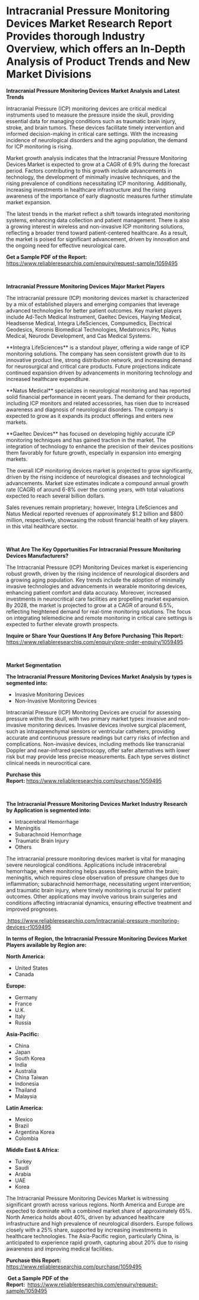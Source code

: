 <p><h1>Intracranial Pressure Monitoring Devices Market Research Report Provides thorough Industry Overview, which offers an In-Depth Analysis of Product Trends and New Market Divisions</h1></p><p><strong>Intracranial Pressure Monitoring Devices Market Analysis and Latest Trends</strong></p>
<p><p>Intracranial Pressure (ICP) monitoring devices are critical medical instruments used to measure the pressure inside the skull, providing essential data for managing conditions such as traumatic brain injury, stroke, and brain tumors. These devices facilitate timely intervention and informed decision-making in critical care settings. With the increasing incidence of neurological disorders and the aging population, the demand for ICP monitoring is rising.</p><p>Market growth analysis indicates that the Intracranial Pressure Monitoring Devices Market is expected to grow at a CAGR of 6.9% during the forecast period. Factors contributing to this growth include advancements in technology, the development of minimally invasive techniques, and the rising prevalence of conditions necessitating ICP monitoring. Additionally, increasing investments in healthcare infrastructure and the rising awareness of the importance of early diagnostic measures further stimulate market expansion.</p><p>The latest trends in the market reflect a shift towards integrated monitoring systems, enhancing data collection and patient management. There is also a growing interest in wireless and non-invasive ICP monitoring solutions, reflecting a broader trend toward patient-centered healthcare. As a result, the market is poised for significant advancement, driven by innovation and the ongoing need for effective neurological care.</p></p>
<p><strong>Get a Sample PDF of the Report:&nbsp;</strong> <a href="https://www.reliableresearchiq.com/enquiry/request-sample/1059495?utm_campaign=104&utm_medium=2&utm_source=Github&utm_content=ia&utm_term=13042025&utm_id=intracranial-pressure-monitoring-devices">https://www.reliableresearchiq.com/enquiry/request-sample/1059495</a></p>
<p>&nbsp;</p>
<p><strong>Intracranial Pressure Monitoring Devices Major Market Players</strong></p>
<p><p>The intracranial pressure (ICP) monitoring devices market is characterized by a mix of established players and emerging companies that leverage advanced technologies for better patient outcomes. Key market players include Ad-Tech Medical Instrument, Gaeltec Devices, Haiying Medical, Headsense Medical, Integra LifeSciences, Compumedics, Electrical Geodesics, Koronis Biomedical Technologies, Medatronics Plc, Natus Medical, Neurodx Development, and Cas Medical Systems.</p><p>**Integra LifeSciences** is a standout player, offering a wide range of ICP monitoring solutions. The company has seen consistent growth due to its innovative product line, strong distribution network, and increasing demand for neurosurgical and critical care products. Future projections indicate continued expansion driven by advancements in monitoring technology and increased healthcare expenditure.</p><p>**Natus Medical** specializes in neurological monitoring and has reported solid financial performance in recent years. The demand for their products, including ICP monitors and related accessories, has risen due to increased awareness and diagnosis of neurological disorders. The company is expected to grow as it expands its product offerings and enters new markets.</p><p>**Gaeltec Devices** has focused on developing highly accurate ICP monitoring techniques and has gained traction in the market. The integration of technology to enhance the precision of their devices positions them favorably for future growth, especially in expansion into emerging markets.</p><p>The overall ICP monitoring devices market is projected to grow significantly, driven by the rising incidence of neurological diseases and technological advancements. Market size estimates indicate a compound annual growth rate (CAGR) of around 6-8% over the coming years, with total valuations expected to reach several billion dollars.</p><p>Sales revenues remain proprietary; however, Integra LifeSciences and Natus Medical reported revenues of approximately $1.2 billion and $800 million, respectively, showcasing the robust financial health of key players in this vital healthcare sector.</p></p>
<p>&nbsp;</p>
<p><strong>What Are The Key Opportunities For Intracranial Pressure Monitoring Devices Manufacturers?</strong></p>
<p><p>The Intracranial Pressure (ICP) Monitoring Devices market is experiencing robust growth, driven by the rising incidence of neurological disorders and a growing aging population. Key trends include the adoption of minimally invasive technologies and advancements in wearable monitoring devices, enhancing patient comfort and data accuracy. Moreover, increased investments in neurocritical care facilities are propelling market expansion. By 2028, the market is projected to grow at a CAGR of around 6.5%, reflecting heightened demand for real-time monitoring solutions. The focus on integrating telemedicine and remote monitoring in critical care settings is expected to further elevate growth prospects.</p></p>
<p><strong>Inquire or Share Your Questions If Any Before Purchasing This Report:</strong> <a href="https://www.reliableresearchiq.com/enquiry/pre-order-enquiry/1059495?utm_campaign=104&utm_medium=2&utm_source=Github&utm_content=ia&utm_term=13042025&utm_id=intracranial-pressure-monitoring-devices">https://www.reliableresearchiq.com/enquiry/pre-order-enquiry/1059495</a></p>
<p>&nbsp;</p>
<p><strong>Market Segmentation</strong></p>
<p><strong>The Intracranial Pressure Monitoring Devices Market Analysis by types is segmented into:</strong></p>
<p><ul><li>Invasive Monitoring Devices</li><li>Non-Invasive Monitoring Devices</li></ul></p>
<p><p>Intracranial Pressure (ICP) Monitoring Devices are crucial for assessing pressure within the skull, with two primary market types: invasive and non-invasive monitoring devices. Invasive devices involve surgical placement, such as intraparenchymal sensors or ventricular catheters, providing accurate and continuous pressure readings but carry risks of infection and complications. Non-invasive devices, including methods like transcranial Doppler and near-infrared spectroscopy, offer safer alternatives with lower risk but may provide less precise measurements. Each type serves distinct clinical needs in neurocritical care.</p></p>
<p><strong>Purchase this Report:&nbsp;</strong><a href="https://www.reliableresearchiq.com/purchase/1059495?utm_campaign=104&utm_medium=2&utm_source=Github&utm_content=ia&utm_term=13042025&utm_id=intracranial-pressure-monitoring-devices">https://www.reliableresearchiq.com/purchase/1059495</a></p>
<p>&nbsp;</p>
<p><strong>The Intracranial Pressure Monitoring Devices Market Industry Research by Application is segmented into:</strong></p>
<p><ul><li>Intracerebral Hemorrhage</li><li>Meningitis</li><li>Subarachnoid Hemorrhage</li><li>Traumatic Brain Injury</li><li>Others</li></ul></p>
<p><p>The intracranial pressure monitoring devices market is vital for managing severe neurological conditions. Applications include intracerebral hemorrhage, where monitoring helps assess bleeding within the brain; meningitis, which requires close observation of pressure changes due to inflammation; subarachnoid hemorrhage, necessitating urgent intervention; and traumatic brain injury, where timely monitoring is crucial for patient outcomes. Other applications may involve various brain surgeries and conditions affecting intracranial dynamics, ensuring effective treatment and improved prognoses.</p></p>
<p><a href="https://www.reliableresearchiq.com/intracranial-pressure-monitoring-devices-r1059495?utm_campaign=104&utm_medium=2&utm_source=Github&utm_content=ia&utm_term=13042025&utm_id=intracranial-pressure-monitoring-devices">&nbsp;https://www.reliableresearchiq.com/intracranial-pressure-monitoring-devices-r1059495</a></p>
<p><strong>In terms of Region, the Intracranial Pressure Monitoring Devices Market Players available by Region are:</strong></p>
<p>
    <p> <strong> North America: </strong>
        <ul>
            <li>United States</li>
            <li>Canada</li>
        </ul>
        </p> 
    <p> <strong> Europe: </strong>
        <ul>
            <li>Germany</li>
            <li>France</li>
            <li>U.K.</li>
            <li>Italy</li>
            <li>Russia</li>
        </ul>
        </p> 
    <p> <strong> Asia-Pacific: </strong>
        <ul>
            <li>China</li>
            <li>Japan</li>
            <li>South Korea</li>
            <li>India</li>
            <li>Australia</li>
            <li>China Taiwan</li>
            <li>Indonesia</li>
            <li>Thailand</li>
            <li>Malaysia</li>
        </ul>
        </p> 
    <p> <strong> Latin America: </strong>
        <ul>
            <li>Mexico</li>
            <li>Brazil</li>
            <li>Argentina Korea</li>
            <li>Colombia</li>
        </ul>
        </p> 
    <p> <strong> Middle East & Africa: </strong>
        <ul>
            <li>Turkey</li>
            <li>Saudi</li>
            <li>Arabia</li>
            <li>UAE</li>
            <li>Korea</li>
        </ul>
    </p>
    </p>
<p><p>The Intracranial Pressure Monitoring Devices Market is witnessing significant growth across various regions. North America and Europe are expected to dominate with a combined market share of approximately 65%. North America holds about 40%, driven by advanced healthcare infrastructure and high prevalence of neurological disorders. Europe follows closely with a 25% share, supported by increasing investments in healthcare technologies. The Asia-Pacific region, particularly China, is anticipated to experience rapid growth, capturing about 20% due to rising awareness and improving medical facilities.</p></p>
<p><strong>Purchase this Report: </strong><a href="https://www.reliableresearchiq.com/purchase/1059495?utm_campaign=104&utm_medium=2&utm_source=Github&utm_content=ia&utm_term=13042025&utm_id=intracranial-pressure-monitoring-devices">https://www.reliableresearchiq.com/purchase/1059495</a></p>
<p>&nbsp;<strong>Get a Sample PDF of the Report:&nbsp;&nbsp;</strong><a href="https://www.reliableresearchiq.com/enquiry/request-sample/1059495?utm_campaign=104&utm_medium=2&utm_source=Github&utm_content=ia&utm_term=13042025&utm_id=intracranial-pressure-monitoring-devices">https://www.reliableresearchiq.com/enquiry/request-sample/1059495</a></p>
<p><strong></strong></p>
<p><p></p><p></p><p></p></p>